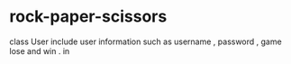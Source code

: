 # rock-paper-scissors

class User include user information such as username , password , game lose and win .
in 

